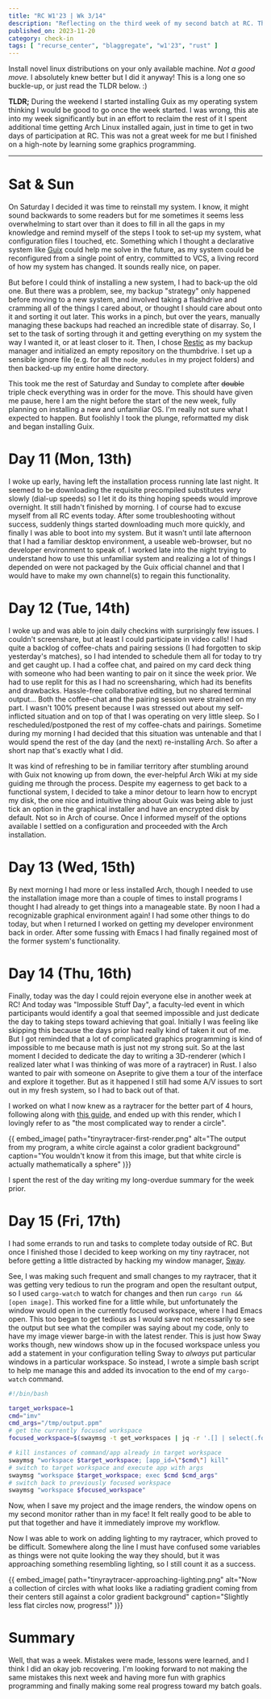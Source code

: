 ```yaml
---
title: "RC W1'23 | Wk 3/14"
description: "Reflecting on the third week of my second batch at RC. This one was a bit of a doozy."
published_on: 2023-11-20
category: check-in
tags: [ "recurse_center", "blaggregate", "w1'23", "rust" ]
---
```


Install novel linux distributions on your only available machine. *Not a good move.* I absolutely knew better but I did it anyway! This is a long one so buckle-up, or just read the TLDR below. :)

**TLDR;** During the weekend I started installing Guix as my operating system thinking I would be good to go once the week started. I was wrong, this ate into my week significantly but in an effort to reclaim the rest of it I spent additional time getting Arch Linux installed again, just in time to get in two days of participation at RC. This was not a great week for me but I finished on a high-note by learning some graphics programming.

---

# Sat & Sun
On Saturday I decided it was time to reinstall my system. I know, it might sound backwards to some readers but for me sometimes it seems less overwhelming to start over than it does to fill in all the gaps in my knowledge and remind myself of the steps I took to set-up my system, what configuration files I touched, etc. Something which I thought a declarative system like [Guix](https://guix.gnu.org/) could help me solve in the future, as my system could be reconfigured from a single point of entry, committed to VCS, a living record of how my system has changed. It sounds really nice, on paper.

But before I could think of installing a new system, I had to back-up the old one. But there was a problem, see, my backup "strategy" only happened before moving to a new system, and involved taking a flashdrive and cramming all of the things I cared about, or thought I should care about onto it and sorting it out later. This works in a pinch, but over the years, manually managing these backups had reached an incredible state of disarray. So, I set to the task of sorting through it and getting everything on my system the way I wanted it, or at least closer to it. Then, I chose [Restic](https://github.com/restic/restic) as my backup manager and initialized an empty repository on the thumbdrive. I set up a sensible ignore file (e.g. for all the `node_modules` in my project folders) and then backed-up my entire home directory.

This took me the rest of Saturday and Sunday to complete after ~~double~~ triple check everything was in order for the move. This should have given me pause, here I am the night before the start of the new week, fully planning on installing a new and unfamiliar OS. I'm really not sure what I expected to happen. But foolishly I took the plunge, reformatted my disk and began installing Guix.

# Day 11 (Mon, 13th)
I woke up early, having left the installation process running late last night. It seemed to be downloading the requisite precompiled substitutes *very* slowly (dial-up speeds) so I let it do its thing hoping speeds would improve overnight. It still hadn't finished by morning. I of course had to excuse myself from all RC events today. After some troubleshooting without success, suddenly things started downloading much more quickly, and finally I was able to boot into my system. But it wasn't until late afternoon that I had a familiar desktop environment, a useable web-browser, but no developer environment to speak of. I worked late into the night trying to understand how to use this unfamiliar system and realizing a lot of things I depended on were not packaged by the Guix official channel and that I would have to make my own channel(s) to regain this functionality.

# Day 12 (Tue, 14th)
I woke up and was able to join daily checkins with surprisingly few issues. I couldn't screenshare, but at least I could participate in video calls! I had quite a backlog of coffee-chats and pairing sessions (I had forgotten to skip yesterday's matches), so I had intended to schedule them all for today to try and get caught up. I had a coffee chat, and paired on my card deck thing with someone who had been wanting to pair on it since the week prior. We had to use replit for this as I had no screensharing, which had its benefits and drawbacks. Hassle-free collaborative editing, but no shared terminal output... Both the coffee-chat and the pairing session were strained on my part. I wasn't 100% present because I was stressed out about my self-inflicted situation and on top of that I was operating on very little sleep. So I rescheduled/postponed the rest of my coffee-chats and pairings. Sometime during my morning I had decided that this situation was untenable and that I would spend the rest of the day (and the next) re-installing Arch. So after a short nap that's exactly what I did. 

It was kind of refreshing to be in familiar territory after stumbling around with Guix not knowing up from down, the ever-helpful Arch Wiki at my side guiding me through the process. Despite my eagerness to get back to a functional system, I decided to take a minor detour to learn how to encrypt my disk, the one nice and intuitive thing about Guix was being able to just tick an option in the graphical installer and have an encrypted disk by default. Not so in Arch of course. Once I informed myself of the options available I settled on a configuration and proceeded with the Arch installation.

# Day 13 (Wed, 15th)
By next morning I had more or less installed Arch, though I needed to use the installation image more than a couple of times to install programs I thought I had already to get things into a manageable state. By noon I had a recognizable graphical environment again! I had some other things to do today, but when I returned I worked on getting my developer environment back in order. After some fussing with Emacs I had finally regained most of the former system's functionality.

# Day 14 (Thu, 16th)
Finally, today was the day I could rejoin everyone else in another week at RC! And today was "Impossible Stuff Day", a faculty-led event in which participants would identify a goal that seemed impossible and just dedicate the day to taking steps toward achieving that goal. Initially I was feeling like skipping this because the days prior had really kind of taken it out of me. But I got reminded that a lot of complicated graphics programming is kind of impossible to me because math is just not my strong suit. So at the last moment I decided to dedicate the day to writing a 3D-renderer (which I realized later what I was thinking of was more of a raytracer) in Rust. I also wanted to pair with someone on Aseprite to give them a tour of the interface and explore it together. But as it happened I still had some A/V issues to sort out in my fresh system, so I had to back out of that.

I worked on what I now knew as a raytracer for the better part of 4 hours, following along with [this guide](https://github.com/ssloy/tinyraytracer/wiki/Part-1:-understandable-raytracing), and ended up with this render, which I lovingly refer to as "the most complicated way to render a circle".

{{ embed_image(
    path="tinyraytracer-first-render.png"
    alt="The output from my program, a white circle against a color gradient background"
    caption="You wouldn't know it from this image, but that white circle is actually mathematically a sphere"
)}}

I spent the rest of the day writing my long-overdue summary for the week prior.

# Day 15 (Fri, 17th)
I had some errands to run and tasks to complete today outside of RC. But once I finished those I decided to keep working on my tiny raytracer, not before getting a little distracted by hacking my window manager, [Sway](https://swaywm.org/).

See, I was making such frequent and small changes to my raytracer, that it was getting very tedious to run the program and open the resultant output, so I used `cargo-watch` to watch for changes and then run `cargo run && [open image]`. This worked fine for a little while, but unfortunately the window would open in the currently focused workspace, where I had Emacs open. This too began to get tedious as I would save not necessarily to see the output but see what the compiler was saying about my code, only to have my image viewer barge-in with the latest render. This is just how Sway works though, new windows show up in the focused workspace unless you add a statement in your configuration telling Sway to *always* put particular windows in a particular workspace. So instead, I wrote a simple bash script to help me manage this and added its invocation to the end of my `cargo-watch` command.

```sh 
#!/bin/bash

target_workspace=1
cmd="imv"
cmd_args="/tmp/output.ppm"
# get the currently focused workspace
focused_workspace=$(swaymsg -t get_workspaces | jq -r '.[] | select(.focused == true).name')

# kill instances of command/app already in target workspace
swaymsg "workspace $target_workspace; [app_id=\"$cmd\"] kill"
# switch to target workspace and execute app with args
swaymsg "workspace $target_workspace; exec $cmd $cmd_args"
# switch back to previously focused workspace
swaymsg "workspace $focused_workspace"
```
Now, when I save my project and the image renders, the window opens on my second monitor rather than in my face! It felt really good to be able to put that together and have it immediately improve my workflow.

Now I was able to work on adding lighting to my raytracer, which proved to be difficult. Somewhere along the line I must have confused some variables as things were not quite looking the way they should, but it was approaching something resembling lighting, so I still count it as a success.

{{ embed_image(
    path="tinyraytracer-approaching-lighting.png"
    alt="Now a collection of circles with what looks like a radiating gradient coming from their centers still against a color gradient background"
    caption="Slightly less flat circles now, progress!"
)}}

# Summary
Well, that was a week. Mistakes were made, lessons were learned, and I think I did an okay job recovering. I'm looking forward to not making the same mistakes this next week and having more fun with graphics programming and finally making some real progress toward my batch goals.
